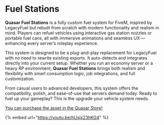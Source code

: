 # Fuel Stations

**Quasar Fuel Stations** is a fully custom fuel system for FiveM, inspired by LegacyFuel but rebuilt from scratch with modern functionality and realism in mind. Players can refuel vehicles using interactive gas station nozzles or portable fuel cans, all with immersive animations and seamless UX — enhancing every server’s roleplay experience.

This system is designed to be a plug-and-play replacement for LegacyFuel with no need to rewrite existing exports. It auto-detects and integrates directly into your current setup. Whether you run an economy server or a heavy RP environment, **Quasar Fuel Stations** brings both realism and flexibility with smart consumption logic, job integrations, and full customization.

From casual users to advanced developers, this system offers the compatibility, polish, and ease-of-use that servers demand today. Ready to fuel up your gameplay? This is the upgrade your vehicle system needs.

[You can purchase the asset in the Quasar Store!](https://www.quasar-store.com/scripts/fuelstations)

{% embed url="https://youtu.be/hUsjx23hKG4" %}
